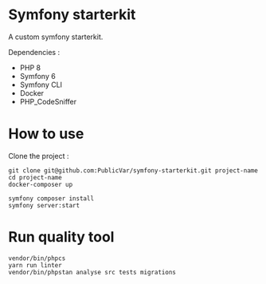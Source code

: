 # Symfony starterkit

A custom symfony starterkit.

Dependencies : 

* PHP 8
* Symfony 6
* Symfony CLI  
* Docker
* PHP_CodeSniffer

# How to use 

Clone the project : 

```
git clone git@github.com:PublicVar/symfony-starterkit.git project-name
cd project-name
docker-composer up
```

```
symfony composer install
symfony server:start
```

# Run quality tool

```
vendor/bin/phpcs
yarn run linter
vendor/bin/phpstan analyse src tests migrations
```
